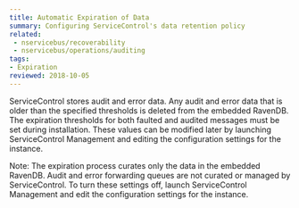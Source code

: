 ```yaml
---
title: Automatic Expiration of Data
summary: Configuring ServiceControl's data retention policy
related:
 - nservicebus/recoverability
 - nservicebus/operations/auditing
tags:
- Expiration
reviewed: 2018-10-05
---
```


ServiceControl stores audit and error data. Any audit and error data that is older than the specified thresholds is deleted from the embedded RavenDB. The expiration thresholds for both faulted and audited messages must be set during installation. These values can be modified later by launching ServiceControl Management and editing the configuration settings for the instance.

Note: The expiration process curates only the data in the embedded RavenDB. Audit and error forwarding queues are not curated or managed by ServiceControl. To turn these settings off, launch ServiceControl Management and edit the configuration settings for the instance.
